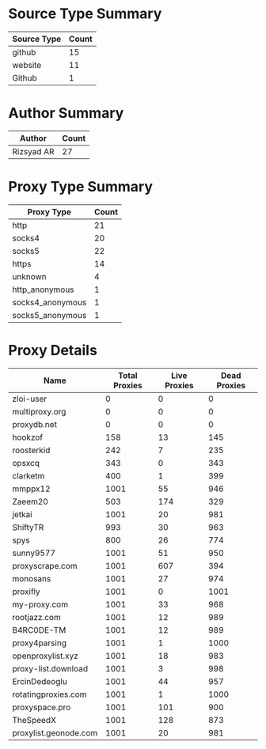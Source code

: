 # Source Type Summary

| Source Type | Count |
|-------------|-------|
| github | 15 |
| website | 11 |
| Github | 1 |


# Author Summary

| Author | Count |
|--------|-------|
| Rizsyad AR | 27 |


# Proxy Type Summary

| Proxy Type | Count |
|------------|-------|
| http | 21 |
| socks4 | 20 |
| socks5 | 22 |
| https | 14 |
| unknown | 4 |
| http_anonymous | 1 |
| socks4_anonymous | 1 |
| socks5_anonymous | 1 |


# Proxy Details

| Name | Total Proxies | Live Proxies | Dead Proxies |
|------|---------------|--------------|---------------|
| zloi-user | 0 | 0 | 0 |
| multiproxy.org | 0 | 0 | 0 |
| proxydb.net | 0 | 0 | 0 |
| hookzof | 158 | 13 | 145 |
| roosterkid | 242 | 7 | 235 |
| opsxcq | 343 | 0 | 343 |
| clarketm | 400 | 1 | 399 |
| mmppx12 | 1001 | 55 | 946 |
| Zaeem20 | 503 | 174 | 329 |
| jetkai | 1001 | 20 | 981 |
| ShiftyTR | 993 | 30 | 963 |
| spys | 800 | 26 | 774 |
| sunny9577 | 1001 | 51 | 950 |
| proxyscrape.com | 1001 | 607 | 394 |
| monosans | 1001 | 27 | 974 |
| proxifly | 1001 | 0 | 1001 |
| my-proxy.com | 1001 | 33 | 968 |
| rootjazz.com | 1001 | 12 | 989 |
| B4RC0DE-TM | 1001 | 12 | 989 |
| proxy4parsing | 1001 | 1 | 1000 |
| openproxylist.xyz | 1001 | 18 | 983 |
| proxy-list.download | 1001 | 3 | 998 |
| ErcinDedeoglu | 1001 | 44 | 957 |
| rotatingproxies.com | 1001 | 1 | 1000 |
| proxyspace.pro | 1001 | 101 | 900 |
| TheSpeedX | 1001 | 128 | 873 |
| proxylist.geonode.com | 1001 | 20 | 981 |
